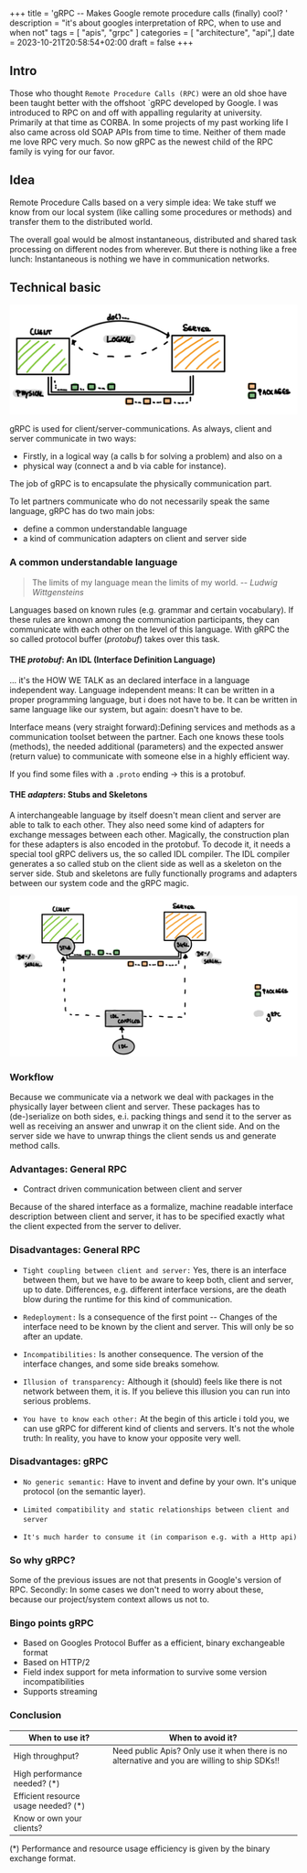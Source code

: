 +++
title = 'gRPC -- Makes Google remote procedure calls (finally) cool? '
description = "it's about googles interpretation of RPC, when to use and when not" 
tags = [ "apis", "grpc" ]
categories = [ "architecture", "api",]
date = 2023-10-21T20:58:54+02:00
draft = false
+++


## Intro
Those who thought `Remote Procedure Calls (RPC)` were an old shoe have been taught better with the offshoot `gRPC developed by Google. I was introduced to RPC on and off with appalling regularity at university. Primarily at that time as CORBA. In some projects of my past working life I also came across old SOAP APIs from time to time. Neither of them made me love RPC very much. So now gRPC as the newest child of the RPC family is vying for our favor.


## Idea
Remote Procedure Calls based on a very simple idea: We take stuff we know from our local system (like calling some procedures or methods) and transfer them to the distributed world.


The overall goal would be almost instantaneous, distributed and shared task processing on different nodes from wherever. But there is nothing like a free lunch: Instantaneous is nothing we have in communication networks.


## Technical basic
![clientServer](images/clientservergeneral.png)

gRPC is used for client/server-communications.
As always, client and server communicate in two ways:
* Firstly, in a logical way (a calls b for solving a problem) and also on a
* physical way (connect a and b via cable for instance).

The job of gRPC is to encapsulate the physically communication part.

To let partners communicate who do not necessarily speak the same language, gRPC has do two main jobs:
* define a common understandable language
* a kind of communication adapters on client and server side


### A common understandable language
> The limits of my language mean the limits of my world.
> -- <cite>Ludwig Wittgensteins</cite>

Languages based on known rules (e.g. grammar and certain vocabulary). If these rules are known among the communication participants, they can communicate with each other on the level of this language.
With gRPC the so called protocol buffer (_protobuf_) takes over this task.

#### THE _protobuf_: An IDL (Interface Definition Language)
... it's the HOW WE TALK as an declared interface in a language independent way. Language independent means: It can be written in a proper programming language, but i does not have to be. It can be written in same language like our system, but again: doesn't have to be.

Interface means (very straight forward):Defining services and methods as a communication toolset between the partner. Each one knows these tools (methods), the needed additional (parameters) and the expected answer (return value) to communicate with someone else in a highly efficient way.

If you find some files with a ```.proto``` ending -> this is a protobuf.


#### THE _adapters_: Stubs and Skeletons
A interchangeable language by itself doesn't mean client and server are able to talk to each other. They also need some kind of adapters for exchange messages between each other. Magically, the construction plan for these adapters is also encoded in the protobuf. To decode it, it needs a special tool gRPC delivers us, the so called IDL compiler. The IDL compiler generates a so called stub on the client side as well as a skeleton on the server side. Stub and skeletons are fully functionally programs and adapters between our system code and the gRPC magic.

!["Client server communication contains always a logical and physical part"](images/withgrpc.png)

### Workflow
Because we communicate via a network we deal with packages in the physically layer between client and server. These packages has to (de-)serialize on both sides, e.i. packing things and send it to the server as well as receiving an answer and unwrap it on the client side. And on the server side we have to unwrap things the client sends us and generate method calls.


### Advantages: General RPC
* Contract driven communication between client and server

Because of the shared interface as a formalize, machine readable interface description between client and server, it has to be specified exactly what the client expected from the server to deliver.

### Disadvantages: General RPC
* `Tight coupling between client and server:` Yes, there is an interface between them, but we have to be aware to keep both, client and server, up to date. Differences, e.g. different interface versions, are the death blow during the runtime for this kind of communication.

* `Redeployment:` Is a consequence of the first point -- Changes of the interface need to be known by the client and server. This will only be so after an update.

* `Incompatibilities:`
  Is another consequence. The version of the interface changes, and some side breaks somehow.

* `Illusion of transparency:` Although it (should) feels like there is not network between them, it is. If you believe this illusion you can run into serious problems.

* `You have to know each other:` At the begin of this article i told you, we can use gRPC for different kind of clients and servers. It's not the whole truth: In reality, you have to know your opposite very well.

### Disadvantages: gRPC
* `No generic semantic:`
  Have to invent and define by your own. It's unique protocol (on the semantic layer).

* `Limited compatibility and static relationships between client and server`
* `It's much harder to consume it (in comparison e.g. with a Http api)`


### So why gRPC?
Some of the previous issues are not that presents in Google's version of RPC. Secondly: In some cases we don't need to worry about these, because our project/system context allows us not to.

###  Bingo points gRPC
* Based on Googles Protocol Buffer as a efficient, binary exchangeable format
* Based on  HTTP/2
* Field index support for meta information to survive some version incompatibilities
* Supports streaming

###  Conclusion
| When to use it?                      | When to avoid it?                                                                             |
|--------------------------------------|-----------------------------------------------------------------------------------------------|
| High throughput?                     | Need public Apis? Only use it when there is no alternative and you are willing to ship SDKs!! |
| High performance needed? (*)         |                                                                                               |
| Efficient resource usage needed? (*) |                                                                                               |
| Know or own your clients?            |                                                                                               |

(*) Performance and resource usage efficiency is given by the binary exchange format. 

